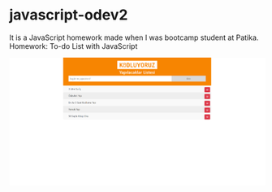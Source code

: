 # javascript-odev2

It is a JavaScript homework made when I was bootcamp student at Patika. 
Homework: To-do List with JavaScript


<img src="https://raw.githubusercontent.com/yukselkagan/images/main/for-repos/javascript-homework2.png" alt="image" />

